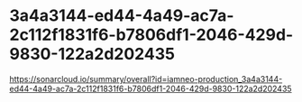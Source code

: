 # 3a4a3144-ed44-4a49-ac7a-2c112f1831f6-b7806df1-2046-429d-9830-122a2d202435
https://sonarcloud.io/summary/overall?id=iamneo-production_3a4a3144-ed44-4a49-ac7a-2c112f1831f6-b7806df1-2046-429d-9830-122a2d202435
